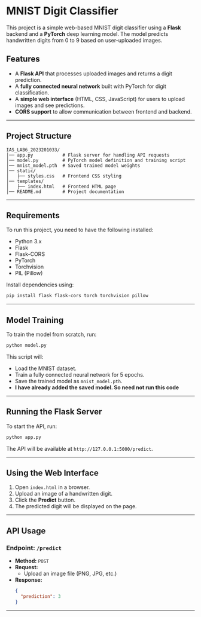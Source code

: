 # MNIST Digit Classifier

This project is a simple web-based MNIST digit classifier using a **Flask** backend and a **PyTorch** deep learning model. The model predicts handwritten digits from 0 to 9 based on user-uploaded images.

## Features
- A **Flask API** that processes uploaded images and returns a digit prediction.
- A **fully connected neural network** built with PyTorch for digit classification.
- A **simple web interface** (HTML, CSS, JavaScript) for users to upload images and see predictions.
- **CORS support** to allow communication between frontend and backend.

---
## Project Structure
```
IAS_LAB6_2023201033/
│── app.py           # Flask server for handling API requests
│── model.py         # PyTorch model definition and training script
│── mnist_model.pth  # Saved trained model weights
│── static/
│   ├── styles.css   # Frontend CSS styling
│── templates/
│   ├── index.html   # Frontend HTML page
│── README.md        # Project documentation
```

---
## Requirements
To run this project, you need to have the following installed:
- Python 3.x
- Flask
- Flask-CORS
- PyTorch
- Torchvision
- PIL (Pillow)

Install dependencies using:
```sh
pip install flask flask-cors torch torchvision pillow
```

---
## Model Training
To train the model from scratch, run:
```sh
python model.py
```
This script will:
- Load the MNIST dataset.
- Train a fully connected neural network for 5 epochs.
- Save the trained model as `mnist_model.pth`.
- **I have already added the saved model. So need not run this code**

---
## Running the Flask Server
To start the API, run:
```sh
python app.py
```
The API will be available at `http://127.0.0.1:5000/predict`.

---
## Using the Web Interface
1. Open `index.html` in a browser.
2. Upload an image of a handwritten digit.
3. Click the **Predict** button.
4. The predicted digit will be displayed on the page.

---
## API Usage
### Endpoint: `/predict`
- **Method:** `POST`
- **Request:**
  - Upload an image file (PNG, JPG, etc.)
- **Response:**
  ```json
  {
    "prediction": 3
  }
  ```

---



